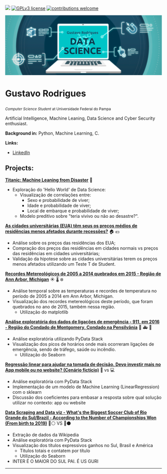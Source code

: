 [![](https://img.shields.io/badge/python-3.7+-blue.svg)](https://www.python.org/downloads/release/python-365/) [![GPLv3 license](https://img.shields.io/badge/License-GPLv3-blue.svg)](http://perso.crans.org/besson/LICENSE.html) [![contributions welcome](https://img.shields.io/badge/contributions-welcome-brightgreen.svg?style=flat)](https://github.com/gustavocrod/Data-Science/issues)

<p align="center">
  <img src="data_science.png" >
</p>

# Gustavo Rodrigues
<sub>*Computer Science Student* at Universidade Federal do Pampa</sub>

Artificial Intelligence, Machine Leaning, Data Science and Cyber Security enthusiast.

**Background in:** Python, Machine Learning, C.

**Links:**
* [LinkedIn](https://www.linkedin.com/in/gustavo-rodrigues-959291110/)


## Projects:

**[Titanic: Machine Leaning from Disaster](https://github.com/gustavocrod/Data-Science/blob/master/Titanic/Titanic.ipynb)** :ship:

- Exploração do 'Hello World' de Data Science:
  - Visualização de correlações entre: 
    * Sexo e probabilidade de viver;
    * Idade e probabilidade de viver;
    * Local de embarque e probabilidade de viver;
  - Modelo preditivo sobre "teria vivivo ou não ao desastre?".


**[As cidades universitárias (EUA) têm seus os preços médios de residências menos afetados durante recessões?](https://github.com/gustavocrod/Data-Science/blob/master/Housing%20Price/assignment4.ipynb)** :house: :dollar:

- Análise sobre os preços das residências dos EUA;
- Compração dos preços das residências em cidades normais vs preços das residências em cidades universitárias;
- Validação da hipotese sobre as cidades universitárias terem os preços menos afetados utilizando um Teste T de Student.


**[Recordes Metereológicos de 2005 a 2014 quebrados em 2015 - Região de Ann Arbor, Michigan](https://github.com/gustavocrod/Data-Science/blob/master/Meteorology/Assignment2.ipynb)** :sunny: :thermometer: :snowflake:

- Análise temporal sobre as temperaturas e recordes de temperatura no período de 2005 a 2014 em Ann Arbor, Michigan.
- Visualização dos recordes metereológicos deste período, que foram quebrados no ano de 2015, também nessa região. 
  - Utilização do matplotlib


**[Análise exploratória dos dados de ligações de emergência - 911, em 2016 - Região do Condado de Montgomery, Condado na Pensilvânia](https://github.com/gustavocrod/Data-Science/blob/master/Calls%20911/chama%20a%20pulica.ipynb)** :police_car: :ambulance: :fire_engine:

- Análise exploratória utilizando PyData Stack
- Visualização dos picos de horários onde mais ocorreram ligações de emergência, sendo de tráfego, saúde ou incêndio.
  - Utilização do Seaborn


**[Regressão linear para ajudar na tomada de decisão. Devo investir mais no App mobile ou no website? (Cenário fictício)](https://github.com/gustavocrod/Data-Science/blob/master/App%20or%20site%20-%20Linear%20Regressions/reg_linear.ipynb)** :iphone: vs :computer:

- Análise exploratória com PyData Stack
- Implementação de um modelo de Machine Learning (LinearRegression) com o sklearn
- Discussão dos coeficientes para embasar a resposta sobre qual solução utilizar no contexto: app ou website


**[Data Scraping and Data viz - What's the Biggest Soccer Club of Rio Grande do Sul/Brazil - According to the Number of Championships Won (From birth to 2019)](https://github.com/gustavocrod/Data-Science/blob/master/Maior%20do%20Sul/biggest_team.ipynb)** :red_circle::white_circle: VS :large_blue_circle::black_circle:

- Extração de dados da Wikipedia
- Análise exploratória com PyData Stack
- Visualização dos títulos expressivos ganhos no Sul, Brasil e América
  - Títulos totais e contatem por título
  - Utilização do Seaborn
- INTER É O MAIOR DO SUL PAI. É US GURI

---





